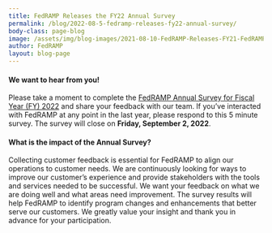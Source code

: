 ```yaml
---
title: FedRAMP Releases the FY22 Annual Survey
permalink: /blog/2022-08-5-fedramp-releases-fy22-annual-survey/
body-class: page-blog
image: /assets/img/blog-images/2021-08-10-FedRAMP-Releases-FY21-FedRAMP-Annual-Survey.png
author: FedRAMP
layout: blog-page
---
```

<h4>We want to hear from you!</h4>
Please take a moment to complete the <a href="https://feedback.gsa.gov/jfe/form/SV_8oJEIOfxisrnWMC" target="_blank" rel="noopener noreferrer">FedRAMP Annual Survey for Fiscal Year (FY) 2022</a> and share your feedback with our team. If you’ve interacted with FedRAMP at any point in the last year, please respond to this 5 minute survey. The survey will close on <b>Friday, September 2, 2022</b>.

<h4>What is the impact of the Annual Survey? </h4>
Collecting customer feedback is essential for FedRAMP to align our operations to customer needs.  We are continuously looking for ways to improve our customer’s experience and provide stakeholders with the tools and services needed to be successful. We want your feedback on what we are doing well and what areas need improvement.  The survey results will help FedRAMP to identify program changes and enhancements that better serve our customers.
We greatly value your insight and thank you in advance for your participation.
